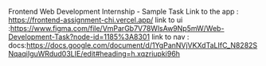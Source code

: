 Frontend Web Development Internship - Sample Task
Link to the app : https://frontend-assignment-chi.vercel.app/
link to ui :https://www.figma.com/file/VmParGb7V78WlsAw9Np5mW/Web-Development-Task?node-id=1185%3A8301
link to nav : docs:https://docs.google.com/document/d/1YgPanNVjVKXdTaLIfC_N8282SNqaqiIguWRdud03LIE/edit#heading=h.xqzriupki96h
